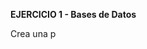 **EJERCICIO 1 - Bases de Datos**

Crea una p



<!--stackedit_data:
eyJoaXN0b3J5IjpbNTkxNzE3OTU2XX0=
-->